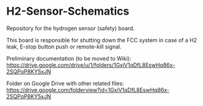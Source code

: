 # H2-Sensor-Schematics
Repository for the hydrogen sensor (safety) board.


This board is responsible for shutting down the FCC system in case of a H2 leak, E-stop button push or remote-kill signal.


Preliminary documentation (to be moved to Wiki): https://drive.google.com/drive/u/1/folders/1GxiV1qDfL8EswHq86x-2SQPqP8KY5xJN


Folder on Google Drive with other related files: https://drive.google.com/folderview?id=1GxiV1qDfL8EswHq86x-2SQPqP8KY5xJN